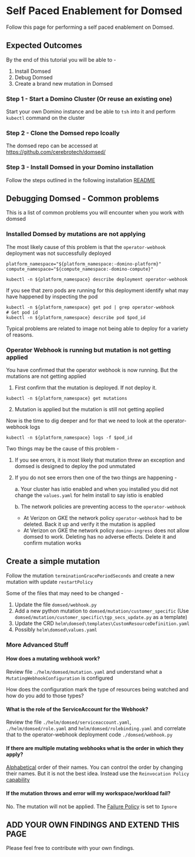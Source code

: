 # Self Paced Enablement for Domsed

Follow this page for performing a self paced enablement on Domsed. 

## Expected Outcomes

By the end of this tutorial you will be able to -

1. Install Domsed
2. Debug Domsed 
3. Create a brand new mutation in Domsed

### Step 1 - Start a Domino Cluster (Or reuse an existing one)

Start your own Domino instance and be able to `tsh` into it and perform `kubectl` command on the cluster

### Step 2 - Clone the Domsed repo lcoally

The domsed repo can be accessed at https://github.com/cerebrotech/domsed/

### Step 3 - Install Domsed in your Domino installation

Follow the steps outlined in the following installation [README](https://github.com/cerebrotech/domsed/blob/master/install/README_INSTALL.md)

## Debugging Domsed - Common problems

This is a list of common problems you will encounter when you work with domsed

### Installed Domsed by mutations are not applying

The most likely cause of this problem is that the `operator-webhook` deployment was not successfully deployed

```shell
platform_namespace="${platform_namespace:-domino-platform}"
compute_namespace="${compute_namespace:-domino-compute}"
```
```shell
kubectl -n ${platform_namespace} describe deployment operator-webhook
```


If you see that zero pods are running for this deployment identify what may have happened by inspecting the pod
```shell
kubectl -n ${platform_namespace} get pod | grep operator-webhook
# Get pod id
kubectl -n ${platform_namespace} describe pod $pod_id
```

Typical problems are related to image not being able to deploy for a variety of reasons. 

### Operator Webhook is running but mutation is not getting applied

You have confirmed that the operator webhook is now running. But the mutations are not getting applied

1. First confirm that the mutation is deployed. If not deploy it.
```shell
kubectl -n ${platform_namespace} get mutations
```

2. Mutation is applied but the mutation is still not getting applied

Now is the time to dig deeper and for that we need to look at the operator-webhook logs

```shell
kubectl -n ${platform_namespace} logs -f $pod_id
```

Two things may be the cause of this problem -

1. If you see errors, it is most likely that mutation threw an exception and domsed is designed to deploy the pod unmutated

2. If you do not see errors then one of the two things are happening - 
   
    a. Your cluster has istio enabled and when you installed you did not change the `values.yaml` for helm install to say istio is enabled
   
    b. The network policies are preventing access to the `operator-webhook` 
      - At Verizon on GKE the network policy `operator-webhook` had to be deleted. Back it up and verify it the mutation is applied
      - At Verizon on GKE the network policy `domino-ingress` does not allow domsed to work. Deleting has no adverse effects. Delete it and confirm mutation works



## Create a simple mutation

Follow the mutation `terminationGracePeriodSeconds` and create a new mutation with update `restartPolicy`  

Some of the files that may need to be changed -

1. Update the file `domsed/webhook.py`
2. Add a new python mutation to `domsed/mutation/customer_specific` (Use `domsed/mutation/customer_specific\tgp_secs_update.py` as a template)
3. Update the CRD `helm\domsed\templates\CustomResourceDefinition.yaml`
4. Possibly `helm\domsed\values.yaml`


### More Advanced Stuff

#### How does a mutating webhook work?

Review file `./helm/domsed/mutation.yaml` and understand what a `MutatingWebhookConfiguration` is configured

How does the configuration mark the type of resources being watched and how do you add to those types?

#### What is the role of the ServiceAccount for the Webhook?

Review the file `./helm/domsed/serviceaccount.yaml`, `./helm/domsed/role.yaml` and `helm/domsed/rolebinding.yaml` 
and correlate that to the operator-webhook deployment code `./domsed/webhook.py`

#### If there are multiple mutating webhooks what is the order in which they apply?

[Alphabetical](https://www.reddit.com/r/kubernetes/comments/g864zf/is_there_a_way_to_change_the_triggering_order_of/) order of their names. You can control the order by changing their names. But it is not the 
best idea. Instead use the `Reinvocation Policy` [capability](https://kubernetes.io/docs/reference/access-authn-authz/extensible-admission-controllers/#reinvocation-policy)

#### If the mutation throws and error will my workspace/workload fail?

No. The mutation will not be applied. The [Failure Policy](https://kubernetes.io/docs/reference/access-authn-authz/extensible-admission-controllers/#reinvocation-policy) is set to `Ignore` 


## ADD YOUR OWN FINDINGS AND EXTEND THIS PAGE

Please feel free to contribute with your own findings. 




